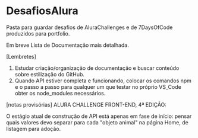 # DesafiosAlura
Pasta para guardar desafios de AluraChallenges e de 7DaysOfCode produzidos para portfolio.
 
Em breve Lista de Documentação mais detalhada.


[Lembretes]

1) Estudar criação/organização de documentação e buscar conteúdo sobre estilização do GitHub.
2) Quando API estiver completa e funcionando, colocar os comandos npm e o passo a passo para qualquer um que testar no próprio VS_Code obter os node_modules necessários.
 
 
[notas provisórias] ALURA CHALLENGE FRONT-END, 4ª EDIÇÃO:
 
 
O estágio atual de construção de API está apenas em fase de início: pensar quais valores devo separar para cada "objeto animal" na página Home, de listagem para adoção.
